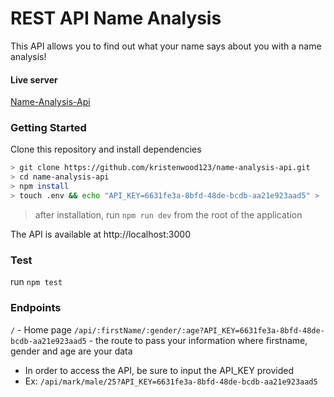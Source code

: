 # REST API Name Analysis

This API allows you to find out what your name says about you with a name analysis!

#### Live server
[Name-Analysis-Api](https://name-analysis-api-v.herokuapp.com/)


### Getting Started
Clone this repository and install dependencies
```sh
> git clone https://github.com/kristenwood123/name-analysis-api.git
> cd name-analysis-api
> npm install
> touch .env && echo "API_KEY=6631fe3a-8bfd-48de-bcdb-aa21e923aad5" > .env
```
> after installation, run `npm run dev` from the root of the application

The API is available at http://localhost:3000

### Test
run `npm test`

### Endpoints
`/` - Home page
`/api/:firstName/:gender/:age?API_KEY=6631fe3a-8bfd-48de-bcdb-aa21e923aad5` - the route to pass your information where firstname, gender and age are your data

- In order to access the API, be sure to input the API_KEY provided
- Ex: `/api/mark/male/25?API_KEY=6631fe3a-8bfd-48de-bcdb-aa21e923aad5`
